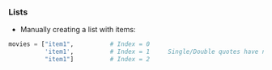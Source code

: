 ### Lists
* Manually creating a list with items:
```Python
movies = ["item1",         	# Index = 0
		  'item1',      	# Index = 1		Single/Double quotes have no difference for strings!
		  "item1"]    		# Index = 2

```
